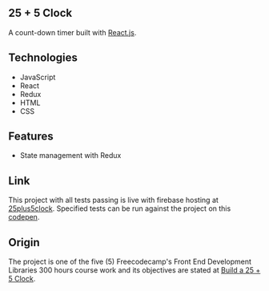 ## 25 + 5 Clock

A count-down timer built with [React.js](https://reactjs.org).

## Technologies

- JavaScript
- React
- Redux
- HTML
- CSS

## Features

- State management with Redux

## Link

This project with all tests passing is live with firebase hosting at [25plus5clock](https://https://clock-fea28.web.app/). Specified tests can be run against the project on this [codepen](https://codepen.io/niranad/full/gOvVooB).

## Origin

The project is one of the five (5) Freecodecamp's Front End Development Libraries 300 hours course work and its objectives are stated at [Build a 25 + 5 Clock](https://www.freecodecamp.org/learn/front-end-development-libraries/front-end-development-libraries-projects/build-a-25--5-clock).
